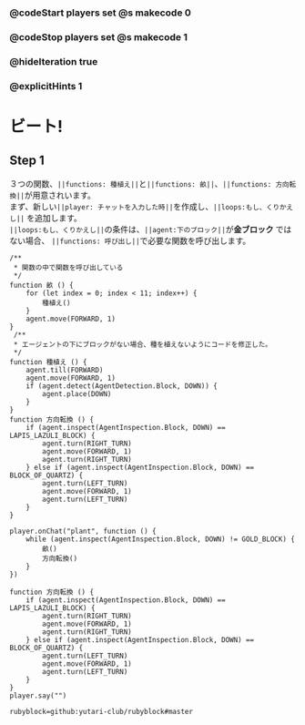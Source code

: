 ### @codeStart players set @s makecode 0
### @codeStop players set @s makecode 1

### @hideIteration true 
### @explicitHints 1

# ビート!
<!-- # Beets! -->

## Step 1
３つの関数、``||functions: 種植え||``と``||functions: 畝||``、``||functions: 方向転換||``が用意されいます。<br>
まず、新しい``||player: チャットを入力した時||``を作成し、``||loops:もし、くりかえし||`` を追加します。<br>
``||loops:もし、くりかえし||``の条件は、``||agent:下のブロック||``が**金ブロック** ではない場合、 ``||functions: 呼び出し||``で必要な関数を呼び出します。

<!-- You are provided with three functions: ``||functions: plantSeed||``, ``||functions: plantSection||`` and ``||functions: checkTurn||``. 
First, create  a new ``||player: on chat||`` command and add your condition: ``||loops:while||`` the Agent is ``||agent:inspecting the block down||``, and it is not a **gold block**, ``||functions: call||`` the necessary functions.  -->

```template
/**
 * 関数の中で関数を呼び出している
 */
function 畝 () {
    for (let index = 0; index < 11; index++) {
        種植え()
    }
    agent.move(FORWARD, 1)
}
 /**
 * エージェントの下にブロックがない場合、種を植えないようにコードを修正した。
 */
function 種植え () {
    agent.till(FORWARD)
    agent.move(FORWARD, 1)
    if (agent.detect(AgentDetection.Block, DOWN)) {
        agent.place(DOWN)
    }
}
function 方向転換 () {
    if (agent.inspect(AgentInspection.Block, DOWN) == LAPIS_LAZULI_BLOCK) {
        agent.turn(RIGHT_TURN)
        agent.move(FORWARD, 1)
        agent.turn(RIGHT_TURN)
    } else if (agent.inspect(AgentInspection.Block, DOWN) == BLOCK_OF_QUARTZ) {
        agent.turn(LEFT_TURN)
        agent.move(FORWARD, 1)
        agent.turn(LEFT_TURN)
    }
}

```


```ghost
player.onChat("plant", function () {
    while (agent.inspect(AgentInspection.Block, DOWN) != GOLD_BLOCK) {
        畝()
        方向転換()
    }
})

function 方向転換 () {
    if (agent.inspect(AgentInspection.Block, DOWN) == LAPIS_LAZULI_BLOCK) {
        agent.turn(RIGHT_TURN)
        agent.move(FORWARD, 1)
        agent.turn(RIGHT_TURN)
    } else if (agent.inspect(AgentInspection.Block, DOWN) == BLOCK_OF_QUARTZ) {
        agent.turn(LEFT_TURN)
        agent.move(FORWARD, 1)
        agent.turn(LEFT_TURN)
    }
}
player.say("")
```
```package
rubyblock=github:yutari-club/rubyblock#master
```